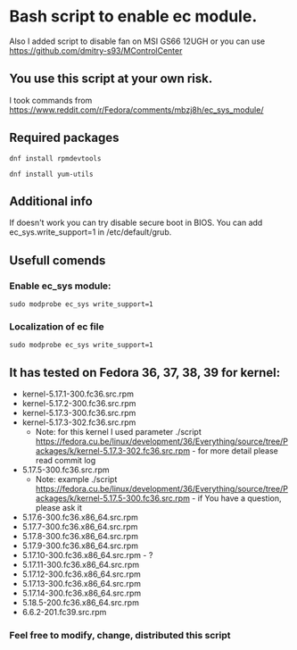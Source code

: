 # Bash script to enable ec module.
Also I added script to disable fan on MSI GS66 12UGH
or you can use
https://github.com/dmitry-s93/MControlCenter

## You use this script at your own risk.

I took commands from https://www.reddit.com/r/Fedora/comments/mbzj8h/ec_sys_module/

##  Required packages 
```
dnf install rpmdevtools
```
```
dnf install yum-utils
```
##  Additional info
If doesn't work you can try disable secure boot in BIOS.
You can add ec_sys.write_support=1 in /etc/default/grub.

##  Usefull comends
### Enable ec_sys module:
```
sudo modprobe ec_sys write_support=1
```
### Localization of ec file
```
sudo modprobe ec_sys write_support=1
```
## It has tested on Fedora 36, 37, 38, 39 for kernel:
* kernel-5.17.1-300.fc36.src.rpm
* kernel-5.17.2-300.fc36.src.rpm
* kernel-5.17.3-300.fc36.src.rpm
* kernel-5.17.3-302.fc36.src.rpm
  * Note: for this kernel I used parameter ./script https://fedora.cu.be/linux/development/36/Everything/source/tree/Packages/k/kernel-5.17.3-302.fc36.src.rpm - for more detail please read commit log
* 5.17.5-300.fc36.src.rpm
  * Note: example ./script https://fedora.cu.be/linux/development/36/Everything/source/tree/Packages/k/kernel-5.17.5-300.fc36.src.rpm - if You have a question, please ask it
* 5.17.6-300.fc36.x86_64.src.rpm
* 5.17.7-300.fc36.x86_64.src.rpm
* 5.17.8-300.fc36.x86_64.src.rpm
* 5.17.9-300.fc36.x86_64.src.rpm
* 5.17.10-300.fc36.x86_64.src.rpm - ?
* 5.17.11-300.fc36.x86_64.src.rpm
* 5.17.12-300.fc36.x86_64.src.rpm
* 5.17.13-300.fc36.x86_64.src.rpm
* 5.17.14-300.fc36.x86_64.src.rpm
* 5.18.5-200.fc36.x86_64.src.rpm
* 6.6.2-201.fc39.src.rpm
### Feel free to modify, change, distributed this script
